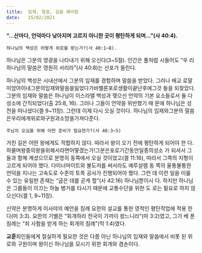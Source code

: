 ```yaml
---
title:  임재, 말씀, 길을 예비함
date:   15/02/2021
---
```


**“...산마다, 언덕마다 낮아지며 고르지 아니한 곳이 평탄하게 되며...”(사 40:4).**

`하나님의 백성은 어떻게 위로를 받는가?(사 40:1~8).`

하나님은 그분의 영광을 나타내기 위해 오신다(3~5절). 인간은 풀처럼 시들어도 “우 리 하나님의 말씀은 영원히 서리라”(사 40:8)는 선포가 들린다.

하나님의 백성은 시내산에서 그분의 임재를 경험하며 말씀을 받았다. 그러나 배교 로말미암아이내그분의임재와말씀을잃었다가바벨론포로생활이끝난후에그것 들을 되찾았다. 그분의 임재와 말씀은 하나님이 이스라엘 백성과 맺으신 언약의 기본 요소들로서 둘 다 성소에 간직되었다(출 25:8, 16). 그러나 그들이 언약을 위반했기 때 문에 하나님은 성전을 떠나셨다(겔 9~11장). 그런데 이제 다시 오실 것이다. 하나님의 임재와그분의 말씀은우리에게위로와구원과소망을가져다준다.

`주님의 오심을 위해 어떤 준비가 필요한가?(사 40:3~5)`

거친 길은 어떤 왕에게도 적합하지 않다. 따라서 왕이 오기 전에 평탄하게 되어야 한 다.하물며왕중의왕을위해서라면어떻겠는가!그분은포로기간동안일종의성소 가 되셔서 그들과 함께 계셨으므로 분명히 동쪽에서 오실 것이었고(겔 11:16), 따라서 그쪽의 지형이 고르게 되어야 했다. 다이너마이트와 불도저를 써서라도 예루살렘 동 쪽의 울퉁불퉁한 언덕을 지나는 고속도로 수준의 토목 공사가 진행되어야 했다. 그런 데 이런 일을 이룰 수 있는 유일한 존재는 “굽은 데를 곧게 할”(사 42:16) 하나님뿐이시 다. 하지만 하나님은 그룹들이 이끄는 하늘 병거를 타시기 때문에 교통수단을 위한 도 로는 필요로 하지 않으신다(겔 1, 9~11장).

신약은 분명하게 이사야의 예언을 침례 요한의 설교를 통한 영적인 평탄작업에 적용 한다(마 3:3). 요한의 기별은 “회개하라 천국이 가까이 왔느니라”(마 3:2)였고, 그가 베 푼 침례는 “죄 사함을 받게 하는 회개의 침례”(막 1:4)였다.

**교훈**죄인들에게 절실하게 필요한 것은 다름 아닌 하나님의 임재와 말씀에서 비롯 된 위로와 구원이며 왕이신 하나님을 모시기 위한 회개와 겸손이다.